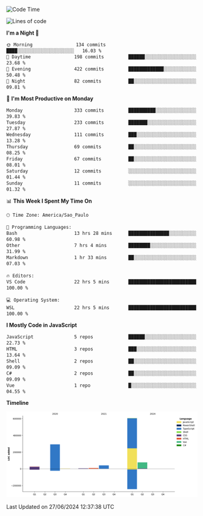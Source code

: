 <!--START_SECTION:waka-->
![Code Time](http://img.shields.io/badge/Code%20Time-2%2C572%20hrs%2018%20mins-blue)

![Lines of code](https://img.shields.io/badge/From%20Hello%20World%20I%27ve%20Written-1.0%20million%20lines%20of%20code-blue)

**I'm a Night 🦉** 

```text
🌞 Morning                134 commits         ████░░░░░░░░░░░░░░░░░░░░░   16.03 % 
🌆 Daytime                198 commits         ██████░░░░░░░░░░░░░░░░░░░   23.68 % 
🌃 Evening                422 commits         █████████████░░░░░░░░░░░░   50.48 % 
🌙 Night                  82 commits          ██░░░░░░░░░░░░░░░░░░░░░░░   09.81 % 
```
📅 **I'm Most Productive on Monday** 

```text
Monday                   333 commits         ██████████░░░░░░░░░░░░░░░   39.83 % 
Tuesday                  233 commits         ███████░░░░░░░░░░░░░░░░░░   27.87 % 
Wednesday                111 commits         ███░░░░░░░░░░░░░░░░░░░░░░   13.28 % 
Thursday                 69 commits          ██░░░░░░░░░░░░░░░░░░░░░░░   08.25 % 
Friday                   67 commits          ██░░░░░░░░░░░░░░░░░░░░░░░   08.01 % 
Saturday                 12 commits          ░░░░░░░░░░░░░░░░░░░░░░░░░   01.44 % 
Sunday                   11 commits          ░░░░░░░░░░░░░░░░░░░░░░░░░   01.32 % 
```


📊 **This Week I Spent My Time On** 

```text
🕑︎ Time Zone: America/Sao_Paulo

💬 Programming Languages: 
Bash                     13 hrs 28 mins      ███████████████░░░░░░░░░░   60.98 % 
Other                    7 hrs 4 mins        ████████░░░░░░░░░░░░░░░░░   31.99 % 
Markdown                 1 hr 33 mins        ██░░░░░░░░░░░░░░░░░░░░░░░   07.03 % 

🔥 Editors: 
VS Code                  22 hrs 5 mins       █████████████████████████   100.00 % 

💻 Operating System: 
WSL                      22 hrs 5 mins       █████████████████████████   100.00 % 
```

**I Mostly Code in JavaScript** 

```text
JavaScript               5 repos             ██████░░░░░░░░░░░░░░░░░░░   22.73 % 
HTML                     3 repos             ███░░░░░░░░░░░░░░░░░░░░░░   13.64 % 
Shell                    2 repos             ██░░░░░░░░░░░░░░░░░░░░░░░   09.09 % 
C#                       2 repos             ██░░░░░░░░░░░░░░░░░░░░░░░   09.09 % 
Vue                      1 repo              █░░░░░░░░░░░░░░░░░░░░░░░░   04.55 % 
```



**Timeline**

![Lines of Code chart](https://raw.githubusercontent.com/jonhoffmam/jonhoffmam/master/assets/bar_graph.png)


 Last Updated on 27/06/2024 12:37:38 UTC
<!--END_SECTION:waka-->
